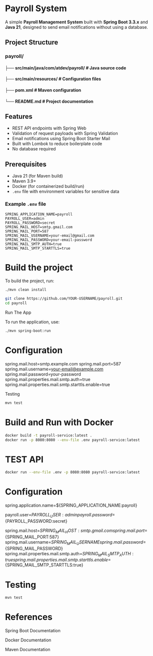 # Payroll System

A simple **Payroll Management System** built with **Spring Boot 3.3.x** and **Java 21**, designed to send email notifications without using a database.

## Project Structure

### payroll/
#### ├── src/main/java/com/atdev/payroll/ # Java source code
#### ├── src/main/resources/ # Configuration files
#### ├── pom.xml # Maven configuration
#### └── README.md # Project documentation


## Features

- REST API endpoints with Spring Web
- Validation of request payloads with Spring Validation
- Email notifications using Spring Boot Starter Mail
- Built with Lombok to reduce boilerplate code
- No database required


## Prerequisites

- Java 21 (for Maven build)  
- Maven 3.9+  
- Docker (for containerized build/run)  
- `.env` file with environment variables for sensitive data  

### Example `.env` file

```env
SPRING_APPLICATION_NAME=payroll
PAYROLL_USER=admin
PAYROLL_PASSWORD=secret
SPRING_MAIL_HOST=smtp.gmail.com
SPRING_MAIL_PORT=587
SPRING_MAIL_USERNAME=your-email@gmail.com
SPRING_MAIL_PASSWORD=your-email-password
SPRING_MAIL_SMTP_AUTH=true
SPRING_MAIL_SMTP_STARTTLS=true
```
# Build the project

To build the project, run:

```bash
./mvn clean install
```


```bash
git clone https://github.com/YOUR-USERNAME/payroll.git
cd payroll

```

Run The App

To run the application, use:

```bash
./mvn spring-boot:run
```

# Configuration

spring.mail.host=smtp.example.com
spring.mail.port=587
spring.mail.username=your-email@example.com
spring.mail.password=your-password
spring.mail.properties.mail.smtp.auth=true
spring.mail.properties.mail.smtp.starttls.enable=true

Testing
```bash
mvn test
```
# Build and Run with Docker
```bash
docker build -t payroll-service:latest .
docker run -p 8080:8080 --env-file .env payroll-service:latest
```

# TEST API
```bash
docker run --env-file .env -p 8080:8080 payroll-service:latest
```

# Configuration

spring.application.name=${SPRING_APPLICATION_NAME:payroll}

payroll.user=${PAYROLL_USER:admin}
payroll.password=${PAYROLL_PASSWORD:secret}

spring.mail.host=${SPRING_MAIL_HOST:smtp.gmail.com}
spring.mail.port=${SPRING_MAIL_PORT:587}
spring.mail.username=${SPRING_MAIL_USERNAME}
spring.mail.password=${SPRING_MAIL_PASSWORD}
spring.mail.properties.mail.smtp.auth=${SPRING_MAIL_SMTP_AUTH:true}
spring.mail.properties.mail.smtp.starttls.enable=${SPRING_MAIL_SMTP_STARTTLS:true}


# Testing

```bash
mvn test
```
# References
Spring Boot Documentation

Docker Documentation

Maven Documentation


